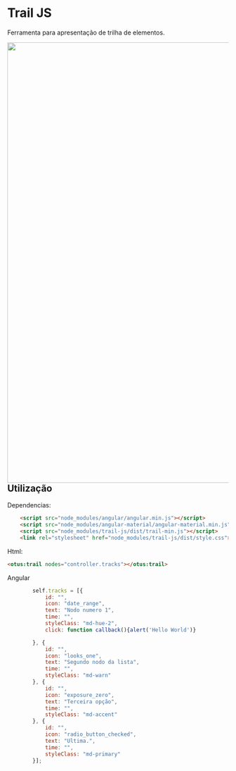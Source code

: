 # Trail JS
Ferramenta para apresentação de trilha de elementos.
<br>

<img align="left" height="1000" src="https://raw.githubusercontent.com/wiki/ccem-dev/trail-js/images/trail.png">

## Utilização
Dependencias:
``` html
    <script src="node_modules/angular/angular.min.js"></script>
    <script src="node_modules/angular-material/angular-material.min.js"></script>
    <script src="node_modules/trail-js/dist/trail-min.js"></script>
    <link rel="stylesheet" href="node_modules/trail-js/dist/style.css">
```

Html:
``` html
<otus:trail nodes="controller.tracks"></otus:trail>
```
Angular
``` javascript
        self.tracks = [{
            id: "",
            icon: "date_range",
            text: "Nodo numero 1",
            time: "",
            styleClass: "md-hue-2",
            click: function callback(){alert('Hello World')}

        }, {
            id: "",
            icon: "looks_one",
            text: "Segundo nodo da lista",
            time: "",
            styleClass: "md-warn"
        }, {
            id: "",
            icon: "exposure_zero",
            text: "Terceira opção",
            time: "",
            styleClass: "md-accent"
        }, {
            id: "",
            icon: "radio_button_checked",
            text: "Ultima.",
            time: "",
            styleClass: "md-primary"
        }];

```
